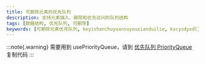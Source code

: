 ```yaml
---
title: 可删除元素的优先队列
description: 支持元素插入、删除和优先访问的队列结构
tags: [数据结构, 优先队列, 可删除]
keywords: [可删除元素优先队列, keyishanchuyuansuyouxianduilie, kscysdyxdl]
---
```


:::note{.warning}
需要用到 usePriorityQueue，请到 [优先队列 PriorityQueue](/tool-codes/priority_queue) 复制代码
:::
